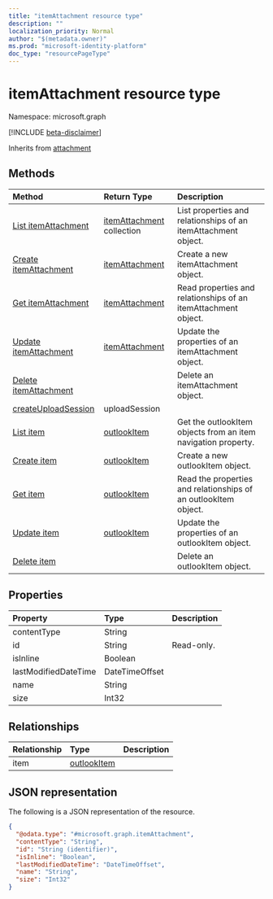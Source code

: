 ```yaml
---
title: "itemAttachment resource type"
description: ""
localization_priority: Normal
author: "$(metadata.owner)"
ms.prod: "microsoft-identity-platform"
doc_type: "resourcePageType"
---
```


# itemAttachment resource type

Namespace: microsoft.graph

[!INCLUDE [beta-disclaimer](../../includes/beta-disclaimer.md)]

Inherits from [attachment](attachment.md)

## Methods

| Method                                                              | Return Type                                    | Description                                                     |
| :------------------------------------------------------------------ | :--------------------------------------------- | :-------------------------------------------------------------- |
| [List itemAttachment](../api/itemattachment-list.md)                | [itemAttachment](itemAttachment.md) collection | List properties and relationships of an itemAttachment object.  |
| [Create itemAttachment](../api/itemattachment-create.md)            | [itemAttachment](itemAttachment.md)            | Create a new itemAttachment object.                             |
| [Get itemAttachment](../api/itemattachment-get.md)                  | [itemAttachment](itemAttachment.md)            | Read properties and relationships of an itemAttachment object.  |
| [Update itemAttachment](../api/itemattachment-update.md)            | [itemAttachment](itemAttachment.md)            | Update the properties of an itemAttachment object.              |
| [Delete itemAttachment](../api/itemattachment-delete.md)            |                                                | Delete an itemAttachment object.                                |
| [createUploadSession](../api/itemattachment-createUploadSession.md) | uploadSession                                  |                                                                 |
| [List item](../api/itemattachment-list-item.md)                     | [outlookItem](../resources/-outlookitem.md)    | Get the outlookItem objects from an item navigation property.   |
| [Create item](../api/itemattachment-post-item.md)                   | [outlookItem](../resources/-outlookitem.md)    | Create a new outlookItem object.                                |
| [Get item](../api/itemattachment-get-item.md)                       | [outlookItem](../resources/-outlookitem.md)    | Read the properties and relationships of an outlookItem object. |
| [Update item](../api/itemattachment-update-item.md)                 | [outlookItem](../resources/-outlookitem.md)    | Update the properties of an outlookItem object.                 |
| [Delete item](../api/itemattachment-delete-item.md)                 |                                                | Delete an outlookItem object.                                   |

## Properties

| Property             | Type           | Description |
| :------------------- | :------------- | :---------- |
| contentType          | String         |             |
| id                   | String         | Read-only.  |
| isInline             | Boolean        |             |
| lastModifiedDateTime | DateTimeOffset |             |
| name                 | String         |             |
| size                 | Int32          |             |

## Relationships

| Relationship | Type                                       | Description |
| :----------- | :----------------------------------------- | :---------- |
| item         | [outlookItem](../resources/outlookitem.md) |             |

## JSON representation

The following is a JSON representation of the resource.

<!-- {
  "blockType": "resource",
  "keyProperty": "id",
  "@odata.type": "microsoft.graph.itemAttachment",
  "baseType": "microsoft.graph.attachment",
  "openType": False
}
-->

```json
{
  "@odata.type": "#microsoft.graph.itemAttachment",
  "contentType": "String",
  "id": "String (identifier)",
  "isInline": "Boolean",
  "lastModifiedDateTime": "DateTimeOffset",
  "name": "String",
  "size": "Int32"
}
```
